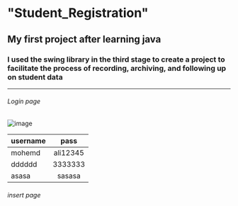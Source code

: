 # "Student_Registration" 

## My first project after learning java
### I used the swing library in the third stage to create a project to facilitate the process of recording, archiving, and following up on student data

---

###### Login page
![image](https://github.com/mohemd98/Student_Registration/assets/108370897/3fee0363-756e-4eeb-ab3a-82f797160101)

| username      | pass          | 
| ------------- |:-------------:| 
| mohemd        | ali12345      | 
| dddddd        | 3333333       |   
| asasa         | sasasa        |   


###### insert page


